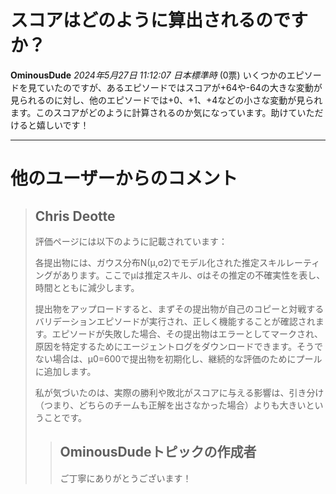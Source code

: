 # スコアはどのように算出されるのですか？
**OminousDude** *2024年5月27日 11:12:07 日本標準時* (0票)
いくつかのエピソードを見ていたのですが、あるエピソードではスコアが+64や-64の大きな変動が見られるのに対し、他のエピソードでは+0、+1、+4などの小さな変動が見られます。このスコアがどのように計算されるのか気になっています。助けていただけると嬉しいです！

---
 # 他のユーザーからのコメント
> ## Chris Deotte
> 
> 評価ページには以下のように記載されています：
> 
> 各提出物には、ガウス分布N(μ,σ2)でモデル化された推定スキルレーティングがあります。ここでμは推定スキル、σはその推定の不確実性を表し、時間とともに減少します。
> 
> 提出物をアップロードすると、まずその提出物が自己のコピーと対戦するバリデーションエピソードが実行され、正しく機能することが確認されます。エピソードが失敗した場合、その提出物はエラーとしてマークされ、原因を特定するためにエージェントログをダウンロードできます。そうでない場合は、μ0=600で提出物を初期化し、継続的な評価のためにプールに追加します。
> 
> 私が気づいたのは、実際の勝利や敗北がスコアに与える影響は、引き分け（つまり、どちらのチームも正解を出さなかった場合）よりも大きいということです。
> 
> > ## OminousDudeトピックの作成者
> > 
> > ご丁寧にありがとうございます！
> > 
> > >
